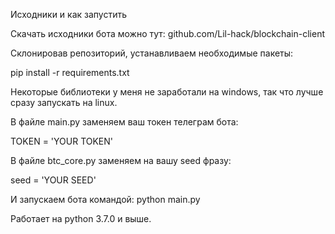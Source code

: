 Исходники и как запустить

Скачать исходники бота можно тут: github.com/Lil-hack/blockchain-client

Склонировав репозиторий, устанавливаем необходимые пакеты:

pip install -r requirements.txt

Некоторые библиотеки у меня не заработали на windows, так что лучше сразу запускать на linux.

В файле main.py заменяем ваш токен телеграм бота:

TOKEN = 'YOUR TOKEN'

В файле btc_core.py заменяем на вашу seed фразу:

seed = 'YOUR SEED'

И запускаем бота командой: python main.py

Работает на python 3.7.0 и выше.

